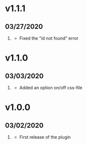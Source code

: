 # v1.1.1
## 03/27/2020

1. [](#new)
    * Fixed the "id not found" error

# v1.1.0
## 03/03/2020

1. [](#new)
    * Added an option on/off css-file

# v1.0.0
## 03/02/2020

1. [](#new)
    * First release of the plugin
